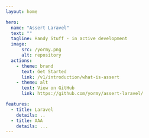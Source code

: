 ```yaml
---
layout: home

hero:
  name: "Assert Laravel"
  text: ""
  tagline: Handy Stuff - in active development
  image:
      src: /yormy.png
      alt: repository
  actions:
    - theme: brand
      text: Get Started
      link: /v1/introduction/what-is-assert
    - theme: alt
      text: View on GitHub
      link: https://github.com/yormy/assert-laravel/

features:
  - title: Laravel
    details: ..
  - title: AAA
    details: ...
---
```

